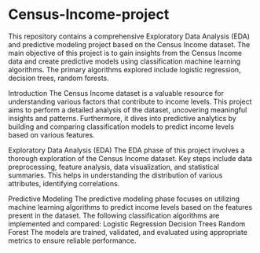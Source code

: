 # Census-Income-project
This repository contains a comprehensive Exploratory Data Analysis (EDA) and predictive modeling project based on the Census Income dataset. 
The main objective of this project is to gain insights from the Census Income data and create predictive models using classification machine learning algorithms.
The primary algorithms explored include logistic regression, decision trees, random forests.

Introduction
The Census Income dataset is a valuable resource for understanding various factors that contribute to income levels.
This project aims to perform a detailed analysis of the dataset, uncovering meaningful insights and patterns. 
Furthermore, it dives into predictive analytics by building and comparing classification models to predict income levels based on various features.

Exploratory Data Analysis (EDA)
The EDA phase of this project involves a thorough exploration of the Census Income dataset. 
Key steps include data preprocessing, feature analysis, data visualization, and statistical summaries. This helps in understanding the distribution of various attributes, 
identifying correlations.

Predictive Modeling
The predictive modeling phase focuses on utilizing machine learning algorithms to predict income levels based on the features present in the dataset. 
The following classification algorithms are implemented and compared:
Logistic Regression
Decision Trees
Random Forest
The models are trained, validated, and evaluated using appropriate metrics to ensure reliable performance.
